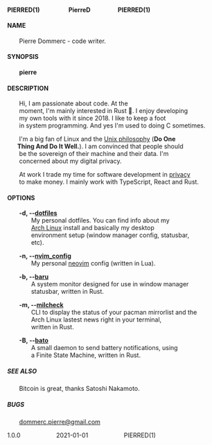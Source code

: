 #### PIERRED(1)&nbsp;&nbsp;&nbsp;&nbsp;&nbsp;&nbsp;&nbsp;&nbsp;&nbsp;&nbsp;&nbsp;&nbsp;&nbsp;&nbsp;&nbsp;&nbsp;&nbsp;&nbsp;&nbsp;&nbsp;PierreD&nbsp;&nbsp;&nbsp;&nbsp;&nbsp;&nbsp;&nbsp;&nbsp;&nbsp;&nbsp;&nbsp;&nbsp;&nbsp;&nbsp;&nbsp;&nbsp;&nbsp;&nbsp;&nbsp;PIERRED(1)

#### NAME
&nbsp;&nbsp;&nbsp;&nbsp;&nbsp;&nbsp;&nbsp;Pierre Dommerc - code writer.

#### SYNOPSIS
&nbsp;&nbsp;&nbsp;&nbsp;&nbsp;&nbsp;&nbsp;**pierre**

#### DESCRIPTION
&nbsp;&nbsp;&nbsp;&nbsp;&nbsp;&nbsp;&nbsp;Hi, I am passionate about code. At the\
&nbsp;&nbsp;&nbsp;&nbsp;&nbsp;&nbsp;&nbsp;moment, I'm mainly interested in Rust :crab:. I enjoy developing\
&nbsp;&nbsp;&nbsp;&nbsp;&nbsp;&nbsp;&nbsp;my own tools with it since 2018. I like to keep a foot\
&nbsp;&nbsp;&nbsp;&nbsp;&nbsp;&nbsp;&nbsp;in system programming. And yes I'm used to doing C sometimes.

&nbsp;&nbsp;&nbsp;&nbsp;&nbsp;&nbsp;&nbsp;I'm a big fan of Linux and the [Unix philosophy](https://en.wikipedia.org/wiki/Unix_philosophy) (**Do One\
&nbsp;&nbsp;&nbsp;&nbsp;&nbsp;&nbsp;&nbsp;Thing And Do It Well.**). I am convinced that people should\
&nbsp;&nbsp;&nbsp;&nbsp;&nbsp;&nbsp;&nbsp;be the sovereign of their machine and their data. I'm\
&nbsp;&nbsp;&nbsp;&nbsp;&nbsp;&nbsp;&nbsp;concerned about my digital privacy.

&nbsp;&nbsp;&nbsp;&nbsp;&nbsp;&nbsp;&nbsp;At work I trade my time for software development in [privacy](https://nymtech.net/)\
&nbsp;&nbsp;&nbsp;&nbsp;&nbsp;&nbsp;&nbsp;to make money. I mainly work with TypeScript, React and Rust.

#### OPTIONS
&nbsp;&nbsp;&nbsp;&nbsp;&nbsp;&nbsp;&nbsp;**-d, --[dotfiles](https://github.com/doums/dotfiles)**\
&nbsp;&nbsp;&nbsp;&nbsp;&nbsp;&nbsp;&nbsp;&nbsp;&nbsp;&nbsp;&nbsp;&nbsp;&nbsp;&nbsp;My personal dotfiles. You can find info about my\
&nbsp;&nbsp;&nbsp;&nbsp;&nbsp;&nbsp;&nbsp;&nbsp;&nbsp;&nbsp;&nbsp;&nbsp;&nbsp;&nbsp;[Arch Linux](https://archlinux.org/) install and basically my desktop\
&nbsp;&nbsp;&nbsp;&nbsp;&nbsp;&nbsp;&nbsp;&nbsp;&nbsp;&nbsp;&nbsp;&nbsp;&nbsp;&nbsp;environment setup (window manager config, statusbar,\
&nbsp;&nbsp;&nbsp;&nbsp;&nbsp;&nbsp;&nbsp;&nbsp;&nbsp;&nbsp;&nbsp;&nbsp;&nbsp;&nbsp;etc).

&nbsp;&nbsp;&nbsp;&nbsp;&nbsp;&nbsp;&nbsp;**-n, --[nvim_config](https://github.com/doums/nvim_config)**\
&nbsp;&nbsp;&nbsp;&nbsp;&nbsp;&nbsp;&nbsp;&nbsp;&nbsp;&nbsp;&nbsp;&nbsp;&nbsp;&nbsp;My personal [neovim](https://neovim.io/) config (written in Lua).

&nbsp;&nbsp;&nbsp;&nbsp;&nbsp;&nbsp;&nbsp;**-b, --[baru](https://github.com/doums/baru)**\
&nbsp;&nbsp;&nbsp;&nbsp;&nbsp;&nbsp;&nbsp;&nbsp;&nbsp;&nbsp;&nbsp;&nbsp;&nbsp;&nbsp;A system monitor designed for use in window manager\
&nbsp;&nbsp;&nbsp;&nbsp;&nbsp;&nbsp;&nbsp;&nbsp;&nbsp;&nbsp;&nbsp;&nbsp;&nbsp;&nbsp;statusbar, written in Rust.

&nbsp;&nbsp;&nbsp;&nbsp;&nbsp;&nbsp;&nbsp;**-m, --[milcheck](https://github.com/doums/milcheck)**\
&nbsp;&nbsp;&nbsp;&nbsp;&nbsp;&nbsp;&nbsp;&nbsp;&nbsp;&nbsp;&nbsp;&nbsp;&nbsp;&nbsp;CLI to display the status of your pacman mirrorlist and the\
&nbsp;&nbsp;&nbsp;&nbsp;&nbsp;&nbsp;&nbsp;&nbsp;&nbsp;&nbsp;&nbsp;&nbsp;&nbsp;&nbsp;Arch Linux lastest news right in your terminal,\
&nbsp;&nbsp;&nbsp;&nbsp;&nbsp;&nbsp;&nbsp;&nbsp;&nbsp;&nbsp;&nbsp;&nbsp;&nbsp;&nbsp;written in Rust.

&nbsp;&nbsp;&nbsp;&nbsp;&nbsp;&nbsp;&nbsp;**-B, --[bato](https://github.com/doums/bato)**\
&nbsp;&nbsp;&nbsp;&nbsp;&nbsp;&nbsp;&nbsp;&nbsp;&nbsp;&nbsp;&nbsp;&nbsp;&nbsp;&nbsp;A small daemon to send battery notifications, using\
&nbsp;&nbsp;&nbsp;&nbsp;&nbsp;&nbsp;&nbsp;&nbsp;&nbsp;&nbsp;&nbsp;&nbsp;&nbsp;&nbsp;a Finite State Machine, written in Rust.

##### SEE ALSO
&nbsp;&nbsp;&nbsp;&nbsp;&nbsp;&nbsp;&nbsp;Bitcoin is great, thanks Satoshi Nakamoto.

##### BUGS
&nbsp;&nbsp;&nbsp;&nbsp;&nbsp;&nbsp;&nbsp;dommerc.pierre@gmail.com

1.0.0&nbsp;&nbsp;&nbsp;&nbsp;&nbsp;&nbsp;&nbsp;&nbsp;&nbsp;&nbsp;&nbsp;&nbsp;&nbsp;&nbsp;&nbsp;&nbsp;&nbsp;&nbsp;&nbsp;&nbsp;&nbsp;2021-01-01&nbsp;&nbsp;&nbsp;&nbsp;&nbsp;&nbsp;&nbsp;&nbsp;&nbsp;&nbsp;&nbsp;&nbsp;&nbsp;&nbsp;&nbsp;&nbsp;&nbsp;&nbsp;&nbsp;&nbsp;&nbsp;PIERRED(1)

